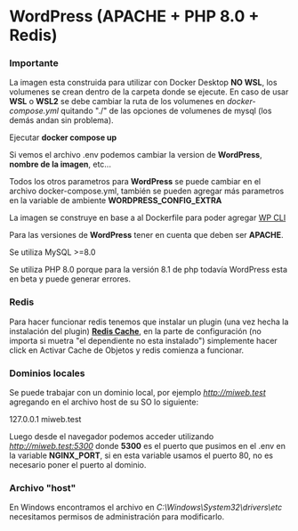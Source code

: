 # WordPress (APACHE + PHP 8.0 + Redis)

### Importante

La imagen esta construida para utilizar con Docker Desktop **NO WSL**, los volumenes se crean dentro de la carpeta donde se ejecute. En caso de usar **WSL** o **WSL2** se debe cambiar la ruta de los volumenes en *docker-compose.yml* quitando "./" de las opciones de volumenes de mysql (los demás andan sin problema).

Ejecutar **docker compose up**

Si vemos el archivo .env podemos cambiar la version de **WordPress**, **nombre de la imagen**, etc...

Todos los otros parametros para **WordPress** se puede cambiar en el archivo docker-compose.yml, también se pueden agregar más parametros en la variable de ambiente **WORDPRESS_CONFIG_EXTRA**

La imagen se construye en base a al Dockerfile para poder agregar [WP CLI](https://wp-cli.org/es/)

Para las versiones de **WordPress** tener en cuenta que deben ser **APACHE**.

Se utiliza MySQL >=8.0

Se utiliza PHP 8.0 porque para la versión 8.1 de php todavía WordPress esta en beta y puede generar errores.

### Redis

Para hacer funcionar redis tenemos que instalar un plugin (una vez hecha la instalación del plugin) **[Redis Cache](https://wordpress.org/plugins/redis-cache)**, en la parte de configuración (no importa si muetra "el dependiente no esta instalado") simplemente hacer click en Activar Cache de Objetos y redis comienza a funcionar.

### Dominios locales

Se puede trabajar con un dominio local, por ejemplo *http://miweb.test* agregando en el archivo host de su SO lo siguiente:

127.0.0.1      miweb.test

Luego desde el navegador podemos acceder utilizando *http://miweb.test:5300* donde **5300** es el puerto que pusimos en el .env en la variable **NGINX_PORT**, si en esta variable usamos el puerto 80, no es necesario poner el puerto al dominio.

### Archivo "host"

En Windows encontramos el archivo en *C:\Windows\System32\drivers\etc* necesitamos permisos de administración para modificarlo.
